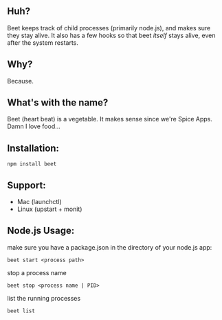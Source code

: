 Huh?
----

Beet keeps track of child processes (primarily node.js), and makes sure they stay alive. It also has a few hooks so that beet *itself* stays alive, even after the system restarts.

Why?
----

Because.

What's with the name?
---------------------

Beet (heart beat) is a vegetable. It makes sense since we're Spice Apps. Damn I love food...

Installation:
-------------

	npm install beet
	
Support:
-------

- Mac (launchctl)
- Linux (upstart + monit)

Node.js Usage:
------

make sure you have a package.json in the directory of your node.js app:

	beet start <process path> 
	
stop a process name

	beet stop <process name | PID>
		
list the running processes
	
	beet list
	
